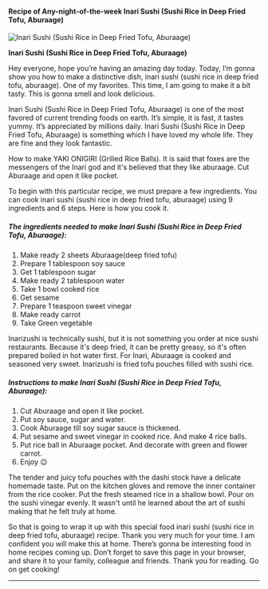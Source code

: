             

#### Recipe of Any-night-of-the-week Inari Sushi (Sushi Rice in Deep Fried Tofu, Aburaage)

![Inari Sushi (Sushi Rice in Deep Fried Tofu, Aburaage)](https://img-global.cpcdn.com/recipes/67d783a17fc1013f/751x532cq70/inari-sushi-sushi-rice-in-deep-fried-tofu-aburaage-recipe-main-photo.jpg)

**Inari Sushi (Sushi Rice in Deep Fried Tofu, Aburaage)**

Hey everyone, hope you’re having an amazing day today. Today, I’m gonna show you how to make a distinctive dish, inari sushi (sushi rice in deep fried tofu, aburaage). One of my favorites. This time, I am going to make it a bit tasty. This is gonna smell and look delicious.

Inari Sushi (Sushi Rice in Deep Fried Tofu, Aburaage) is one of the most favored of current trending foods on earth. It’s simple, it is fast, it tastes yummy. It’s appreciated by millions daily. Inari Sushi (Sushi Rice in Deep Fried Tofu, Aburaage) is something which I have loved my whole life. They are fine and they look fantastic.

How to make YAKI ONIGIRI (Grilled Rice Balls). It is said that foxes are the messengers of the Inari god and it's believed that they like aburaage. Cut Aburaage and open it like pocket.

To begin with this particular recipe, we must prepare a few ingredients. You can cook inari sushi (sushi rice in deep fried tofu, aburaage) using 9 ingredients and 6 steps. Here is how you cook it.

##### The ingredients needed to make Inari Sushi (Sushi Rice in Deep Fried Tofu, Aburaage):

1.  Make ready 2 sheets Aburaage(deep fried tofu)
2.  Prepare 1 tablespoon soy sauce
3.  Get 1 tablespoon sugar
4.  Make ready 2 tablespoon water
5.  Take 1 bowl cooked rice
6.  Get sesame
7.  Prepare 1 teaspoon sweet vinegar
8.  Make ready carrot
9.  Take Green vegetable

Inarizushi is technically sushi, but it is not something you order at nice sushi restaurants. Because it's deep fried, it can be pretty greasy, so it's often prepared boiled in hot water first. For Inari, Aburaage is cooked and seasoned very sweet. Inarizushi is fried tofu pouches filled with sushi rice.

##### Instructions to make Inari Sushi (Sushi Rice in Deep Fried Tofu, Aburaage):

1.  Cut Aburaage and open it like pocket.
2.  Put soy sauce, sugar and water.
3.  Cook Aburaage till soy sugar sauce is thickened.
4.  Put sesame and sweet vinegar in cooked rice. And make 4 rice balls.
5.  Put rice ball in Aburaage pocket. And decorate with green and flower carrot.
6.  Enjoy 😉

The tender and juicy tofu pouches with the dashi stock have a delicate homemade taste. Put on the kitchen gloves and remove the inner container from the rice cooker. Put the fresh steamed rice in a shallow bowl. Pour on the sushi vinegar evenly. It wasn't until he learned about the art of sushi making that he felt truly at home.

So that is going to wrap it up with this special food inari sushi (sushi rice in deep fried tofu, aburaage) recipe. Thank you very much for your time. I am confident you will make this at home. There’s gonna be interesting food in home recipes coming up. Don’t forget to save this page in your browser, and share it to your family, colleague and friends. Thank you for reading. Go on get cooking!

* * *